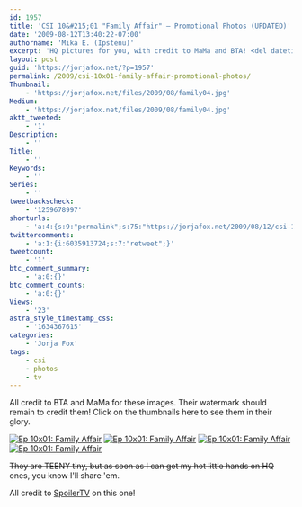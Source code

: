 ```yaml
---
id: 1957
title: 'CSI 10&#215;01 "Family Affair" — Promotional Photos (UPDATED)'
date: '2009-08-12T13:40:22-07:00'
authorname: 'Mika E. (Ipstenu)'
excerpt: 'HQ pictures for you, with credit to MaMa and BTA! <del datetime="2009-08-13T00:55:20+00:00">They are TEENY tiny, but as soon as I can get my hot little hands on HQ ones, you know I''ll share ''em.</del>'
layout: post
guid: 'https://jorjafox.net/?p=1957'
permalink: /2009/csi-10x01-family-affair-promotional-photos/
Thumbnail:
    - 'https://jorjafox.net/files/2009/08/family04.jpg'
Medium:
    - 'https://jorjafox.net/files/2009/08/family04.jpg'
aktt_tweeted:
    - '1'
Description:
    - ''
Title:
    - ''
Keywords:
    - ''
Series:
    - ''
tweetbackscheck:
    - '1259678997'
shorturls:
    - 'a:4:{s:9:"permalink";s:75:"https://jorjafox.net/2009/08/12/csi-10x01-family-affair-promotional-photos/";s:7:"tinyurl";s:26:"http://tinyurl.com/ygzsl62";s:4:"isgd";s:18:"http://is.gd/52YkN";s:5:"bitly";s:20:"http://bit.ly/13x1hV";}'
twittercomments:
    - 'a:1:{i:6035913724;s:7:"retweet";}'
tweetcount:
    - '1'
btc_comment_summary:
    - 'a:0:{}'
btc_comment_counts:
    - 'a:0:{}'
Views:
    - '23'
astra_style_timestamp_css:
    - '1634367615'
categories:
    - 'Jorja Fox'
tags:
    - csi
    - photos
    - tv
---
```


All credit to BTA and MaMa for these images. Their watermark should remain to credit them! Click on the thumbnails here to see them in their glory.

<a href="https://jorjafox.net/gallery/tv/csi/pub/s10/1001-family_001.jpg"><img class="ZenphotoPress_thumb " alt="Ep 10x01: Family Affair" title="Ep 10x01: Family Affair" src="https://jorjafox.net/gallery/cache/tv/csi/pub/s10/1001-family_001_200_cw200_ch200_thumb.jpg"  /></a> <a href="https://jorjafox.net/gallery/tv/csi/pub/s10/1001-family_002.jpg"><img class="ZenphotoPress_thumb " alt="Ep 10x01: Family Affair" title="Ep 10x01: Family Affair" src="https://jorjafox.net/gallery/cache/tv/csi/pub/s10/1001-family_002_200_cw200_ch200_thumb.jpg"  /></a> <a href="https://jorjafox.net/gallery/tv/csi/pub/s10/1001-family_003.jpg"><img class="ZenphotoPress_thumb " alt="Ep 10x01: Family Affair" title="Ep 10x01: Family Affair" src="https://jorjafox.net/gallery/cache/tv/csi/pub/s10/1001-family_003_200_cw200_ch200_thumb.jpg"  /></a> <a href="https://jorjafox.net/gallery/tv/csi/pub/s10/1001-family_004.jpg"><img class="ZenphotoPress_thumb " alt="Ep 10x01: Family Affair" title="Ep 10x01: Family Affair" src="https://jorjafox.net/gallery/cache/tv/csi/pub/s10/1001-family_004_200_cw200_ch200_thumb.jpg"  /></a>

<del datetime="2009-08-13T00:55:20+00:00">They are TEENY tiny, but as soon as I can get my hot little hands on HQ ones, you know I'll share 'em.</del>

All credit to <a href="http://spoilertv.blogspot.com/2009/08/csi-las-vegas-episode-1001-family.html">SpoilerTV</a> on this one!
